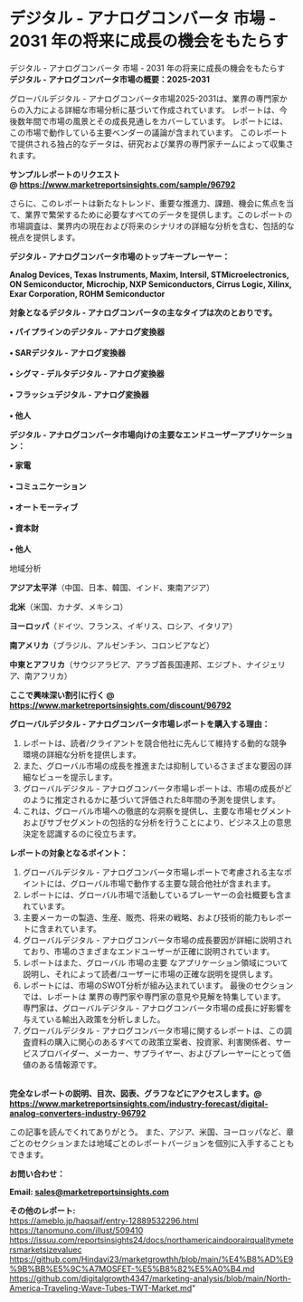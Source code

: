# デジタル - アナログコンバータ 市場 - 2031 年の将来に成長の機会をもたらす
デジタル - アナログコンバータ 市場 - 2031 年の将来に成長の機会をもたらす
<strong><b>デジタル - アナログコンバータ市場の概要：2025-2031</b></strong>

グローバルデジタル - アナログコンバータ市場2025-2031は、業界の専門家からの入力による詳細な市場分析に基づいて作成されています。 レポートは、今後数年間で市場の風景とその成長見通しをカバーしています。 レポートには、この市場で動作している主要ベンダーの議論が含まれています。 このレポートで提供される独占的なデータは、研究および業界の専門家チームによって収集されます。

<strong>サンプルレポートのリクエスト @ <a href=https://www.marketreportsinsights.com/sample/96792>https://www.marketreportsinsights.com/sample/96792</a></strong>

さらに、このレポートは新たなトレンド、重要な推進力、課題、機会に焦点を当て、業界で繁栄するために必要なすべてのデータを提供します。このレポートの市場調査は、業界内の現在および将来のシナリオの詳細な分析を含む、包括的な視点を提供します。

<strong>デジタル - アナログコンバータ市場のトップキープレーヤー：</strong>

<strong>Analog Devices, Texas Instruments, Maxim, Intersil, STMicroelectronics, ON Semiconductor, Microchip, NXP Semiconductors, Cirrus Logic, Xilinx, Exar Corporation, ROHM Semiconductor</strong>

<strong><b>対象となるデジタル - アナログコンバータの主なタイプは次のとおりです。</b></strong>

<strong>• パイプラインのデジタル - アナログ変換器<br><br>• SARデジタル - アナログ変換器<br><br>• シグマ - デルタデジタル - アナログ変換器<br><br>• フラッシュデジタル - アナログ変換器<br><br>• 他人</strong>

<strong><b>デジタル - アナログコンバータ市場向けの主要なエンドユーザーアプリケーション：</b></strong>

<strong>• 家電<br><br>• コミュニケーション<br><br>• オートモーティブ<br><br>• 資本財<br><br>• 他人</strong>

 地域分析

<strong><b>アジア太平洋</b></strong>（中国、日本、韓国、インド、東南アジア）

<strong><b>北米</b></strong>（米国、カナダ、メキシコ）

<strong><b>ヨーロッパ</b></strong>（ドイツ、フランス、イギリス、ロシア、イタリア）

<strong><b>南アメリカ</b></strong>（ブラジル、アルゼンチン、コロンビアなど）

<strong><b>中東とアフリカ</b></strong>（サウジアラビア、アラブ首長国連邦、エジプト、ナイジェリア、南アフリカ）

<strong>ここで興味深い割引に行く @ <a href=https://www.marketreportsinsights.com/discount/96792>https://www.marketreportsinsights.com/discount/96792</a></strong>

<strong><b>グローバルデジタル - アナログコンバータ市場レポートを購入する理由：</b></strong>
<ol>
  <li>レポートは、読者/クライアントを競合他社に先んじて維持する動的な競争環境の詳細な分析を提供します。</li>
  <li>また、グローバル市場の成長を推進または抑制しているさまざまな要因の詳細なビューを提示します。</li>
  <li>グローバルデジタル - アナログコンバータ市場レポートは、市場の成長がどのように推定されるかに基づいて評価された8年間の予測を提供します。</li>
  <li>これは、グローバル市場への徹底的な洞察を提供し、主要な市場セグメントおよびサブセグメントの包括的な分析を行うことにより、ビジネス上の意思決定を認識するのに役立ちます。</li>
</ol>
<strong><b>レポートの対象となるポイント：</b></strong>
<ol>
  <li>グローバルデジタル - アナログコンバータ市場レポートで考慮される主なポイントには、グローバル市場で動作する主要な競合他社が含まれます。</li>
  <li>レポートには、グローバル市場で活動しているプレーヤーの会社概要も含まれています。</li>
  <li>主要メーカーの製造、生産、販売、将来の戦略、および技術的能力もレポートに含まれています。</li>
  <li>グローバルデジタル - アナログコンバータ市場の成長要因が詳細に説明されており、市場のさまざまなエンドユーザーが正確に説明されています。</li>
  <li>レポートはまた、グローバル 市場の主要 なアプリケーション領域について説明し、それによって読者/ユーザーに市場の正確な説明を提供します。</li>
  <li>レポートには、市場のSWOT分析が組み込まれています。 最後のセクションでは、レポートは 業界の専門家や専門家の意見や見解を特集しています。 専門家は、グローバルデジタル - アナログコンバータ市場の成長に好影響を与えている輸出入政策を分析しました。</li>
  <li>グローバルデジタル - アナログコンバータ市場に関するレポートは、この調査資料の購入に関心のあるすべての政策立案者、投資家、利害関係者、サービスプロバイダー、メーカー、サプライヤー、およびプレーヤーにとって価値のある情報源です。</li>
</ol><br>
<strong>完全なレポートの説明、目次、図表、グラフなどにアクセスします。@ <a href=https://www.marketreportsinsights.com/industry-forecast/digital-analog-converters-industry-96792>https://www.marketreportsinsights.com/industry-forecast/digital-analog-converters-industry-96792</a></strong>

この記事を読んでくれてありがとう。 また、アジア、米国、ヨーロッパなど、章ごとのセクションまたは地域ごとのレポートバージョンを個別に入手することもできます。

<strong><b>お問い合わせ：</b></strong>

<strong>Email: </strong><a href=mailto:sales@marketreportsinsights.com><strong>sales@marketreportsinsights.com</strong></a>

<strong>その他のレポート:</strong>
<br>
<a href=https://ameblo.jp/haqsaif/entry-12889532296.html>https://ameblo.jp/haqsaif/entry-12889532296.html</a>
<br>
<a href=https://tanomuno.com/illust/509410>https://tanomuno.com/illust/509410</a>
<br>
<a href=https://issuu.com/reportsinsights24/docs/northamericaindoorairqualitymetersmarketsizevaluec>https://issuu.com/reportsinsights24/docs/northamericaindoorairqualitymetersmarketsizevaluec</a>
<br>
<a href=https://github.com/Hindavi23/marketgrowthh/blob/main/%E4%B8%AD%E9%9B%BB%E5%9C%A7MOSFET-%E5%B8%82%E5%A0%B4.md>https://github.com/Hindavi23/marketgrowthh/blob/main/%E4%B8%AD%E9%9B%BB%E5%9C%A7MOSFET-%E5%B8%82%E5%A0%B4.md</a>
<br>
<a href=https://github.com/digitalgrowth4347/marketing-analysis/blob/main/North-America-Traveling-Wave-Tubes-TWT-Market.md>https://github.com/digitalgrowth4347/marketing-analysis/blob/main/North-America-Traveling-Wave-Tubes-TWT-Market.md</a>"
